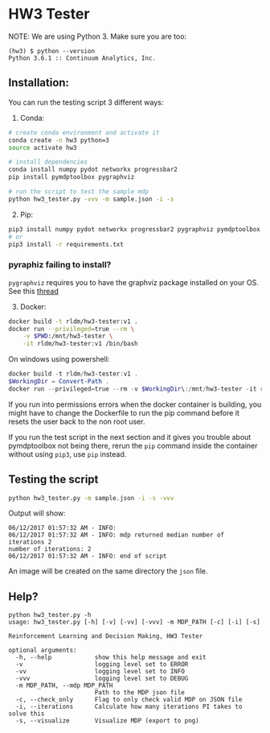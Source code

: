 # HW3 Tester

NOTE: We are using Python 3. Make sure you are too:

```
(hw3) $ python --version
Python 3.6.1 :: Continuum Analytics, Inc.
```

## Installation:

You can run the testing script 3 different ways:

1. Conda:

```bash
# create conda environment and activate it
conda create -n hw3 python=3
source activate hw3

# install dependencies
conda install numpy pydot networkx progressbar2
pip install pymdptoolbox pygraphviz

# run the script to test the sample mdp
python hw3_tester.py -vvv -m sample.json -i -s
```

2. Pip:

```bash
pip3 install numpy pydot networkx progressbar2 pygraphviz pymdptoolbox
# or
pip3 install -r requirements.txt
```

### pyraphiz failing to install?
`pygraphviz` requires you to have the graphviz package installed on your OS.
See this [thread](https://github.com/rldm/hw3-tester/issues/2)


3. Docker:

```bash
docker build -t rldm/hw3-tester:v1 .
docker run --privileged=true --rm \
    -v $PWD:/mnt/hw3-tester \
    -it rldm/hw3-tester:v1 /bin/bash
```

On windows using powershell:

```powershell
docker build -t rldm/hw3-tester:v1 .
$WorkingDir = Convert-Path .
docker run --privileged=true --rm -v $WorkingDir\:/mnt/hw3-tester -it rldm/hw3-tester:v1 /bin/bash
```

If you run into permissions errors when the docker container is building, you might have to change the Dockerfile to run the pip command before it resets the user back to the non root user.

If you run the test script in the next section and it gives you trouble about pymdptoolbox not being there, rerun the `pip` command inside the container without using `pip3`, use `pip` instead.

## Testing the script

```bash
python hw3_tester.py -m sample.json -i -s -vvv
```

Output will show:

```
06/12/2017 01:57:32 AM - INFO: 
06/12/2017 01:57:32 AM - INFO: mdp returned median number of iterations 2
number of iterations: 2
06/12/2017 01:57:32 AM - INFO: end of script
```

An image will be created on the same directory the `json` file.

## Help?

```
python hw3_tester.py -h
usage: hw3_tester.py [-h] [-v] [-vv] [-vvv] -m MDP_PATH [-c] [-i] [-s]

Reinforcement Learning and Decision Making, HW3 Tester

optional arguments:
  -h, --help            show this help message and exit
  -v                    logging level set to ERROR
  -vv                   logging level set to INFO
  -vvv                  logging level set to DEBUG
  -m MDP_PATH, --mdp MDP_PATH
                        Path to the MDP json file
  -c, --check_only      Flag to only check valid MDP on JSON file
  -i, --iterations      Calculate how many iterations PI takes to solve this
  -s, --visualize       Visualize MDP (export to png)
```

